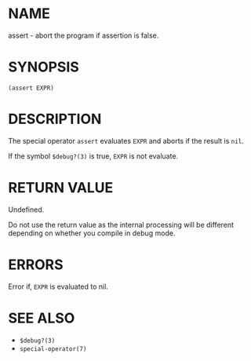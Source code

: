 # NAME
assert - abort the program if assertion is false.

# SYNOPSIS

    (assert EXPR)

# DESCRIPTION
The special operator `assert` evaluates `EXPR` and aborts if the result is `nil`.

If the symbol `$debug?(3)` is true, `EXPR` is not evaluate.

# RETURN VALUE
Undefined.

Do not use the return value as the internal processing will be different depending on whether you compile in debug mode.

# ERRORS
Error if, `EXPR` is evaluated to nil.

# SEE ALSO
- `$debug?(3)`
- `special-operator(7)`
